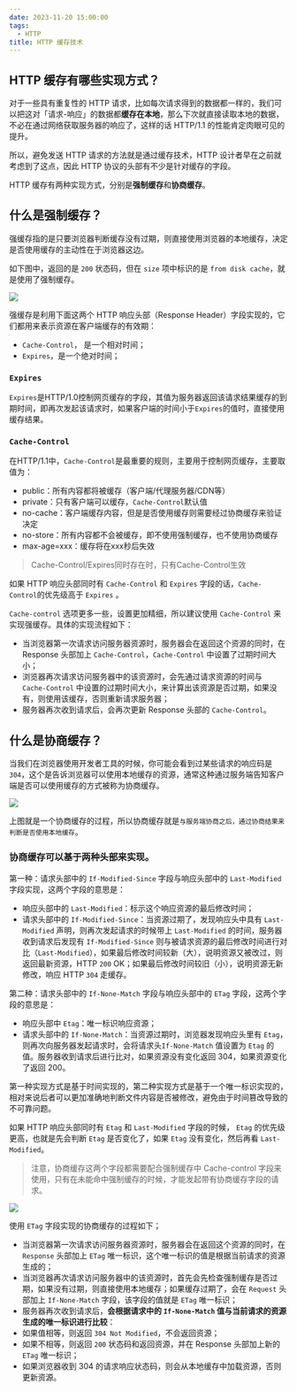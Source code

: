 ```yaml
---
date: 2023-11-20 15:00:00
tags:
  - HTTP
title: HTTP 缓存技术
---
```


## HTTP 缓存有哪些实现方式？

对于一些具有重复性的 HTTP 请求，比如每次请求得到的数据都一样的，我们可以把这对「请求-响应」的数据都**缓存在本地**，那么下次就直接读取本地的数据，不必在通过网络获取服务器的响应了，这样的话 HTTP/1.1 的性能肯定肉眼可见的提升。

所以，避免发送 HTTP 请求的方法就是通过缓存技术，HTTP 设计者早在之前就考虑到了这点，因此 HTTP 协议的头部有不少是针对缓存的字段。

HTTP 缓存有两种实现方式，分别是**强制缓存**和**协商缓存**。

## 什么是强制缓存？
强缓存指的是只要浏览器判断缓存没有过期，则直接使用浏览器的本地缓存，决定是否使用缓存的主动性在于浏览器这边。

如下图中，返回的是 `200` 状态码，但在 `size` 项中标识的是 `from disk cache`，就是使用了强制缓存。

![]('/images/http-cache1.jpg')

强缓存是利用下面这两个 HTTP 响应头部（Response Header）字段实现的，它们都用来表示资源在客户端缓存的有效期：
  - `Cache-Control`， 是一个相对时间；  
  - `Expires`，是一个绝对时间；

### `Expires`

`Expires`是HTTP/1.0控制网页缓存的字段，其值为服务器返回该请求结果缓存的到期时间，即再次发起该请求时，如果客户端的时间小于`Expires`的值时，直接使用缓存结果。

### `Cache-Control`

在HTTP/1.1中，`Cache-Control`是最重要的规则，主要用于控制网页缓存，主要取值为：
  - public：所有内容都将被缓存（客户端/代理服务器/CDN等）
  - private：只有客户端可以缓存，`Cache-Control`默认值
  - no-cache：客户端缓存内容，但是是否使用缓存则需要经过协商缓存来验证决定
  - no-store：所有内容都不会被缓存，即不使用强制缓存，也不使用协商缓存
  - max-age=xxx：缓存将在xxx秒后失效
  > Cache-Control/Expires同时存在时，只有Cache-Control生效

如果 HTTP 响应头部同时有 `Cache-Control` 和 `Expires` 字段的话，`Cache-Control`的优先级高于 `Expires` 。

`Cache-control` 选项更多一些，设置更加精细，所以建议使用 `Cache-Control` 来实现强缓存。具体的实现流程如下：
  - 当浏览器第一次请求访问服务器资源时，服务器会在返回这个资源的同时，在 Response 头部加上 `Cache-Control`，`Cache-Control` 中设置了过期时间大小；
  - 浏览器再次请求访问服务器中的该资源时，会先通过请求资源的时间与 `Cache-Control` 中设置的过期时间大小，来计算出该资源是否过期，如果没有，则使用该缓存，否则重新请求服务器；
  - 服务器再次收到请求后，会再次更新 Response 头部的 `Cache-Control`。

## 什么是协商缓存？

当我们在浏览器使用开发者工具的时候，你可能会看到过某些请求的响应码是 `304`，这个是告诉浏览器可以使用本地缓存的资源，通常这种通过服务端告知客户端是否可以使用缓存的方式被称为协商缓存。

![]('/images/http-cache2.png')

上图就是一个协商缓存的过程，所以协商缓存就是`与服务端协商之后，通过协商结果来判断是否使用本地缓存`。

### 协商缓存可以基于两种头部来实现。

第一种：请求头部中的 `If-Modified-Since` 字段与响应头部中的 `Last-Modified` 字段实现，这两个字段的意思是：

  - 响应头部中的 `Last-Modified`：标示这个响应资源的最后修改时间；
  - 请求头部中的 `If-Modified-Since`：当资源过期了，发现响应头中具有 `Last-Modified` 声明，则再次发起请求的时候带上 `Last-Modified` 的时间，服务器收到请求后发现有 `If-Modified-Since` 则与被请求资源的最后修改时间进行对比（`Last-Modified`），如果最后修改时间较新（大），说明资源又被改过，则返回最新资源，HTTP `200` OK；如果最后修改时间较旧（小），说明资源无新修改，响应 HTTP `304` 走缓存。

第二种：请求头部中的 `If-None-Match` 字段与响应头部中的 `ETag` 字段，这两个字段的意思是：

  - 响应头部中 `Etag`：唯一标识响应资源；
  - 请求头部中的 `If-None-Match`：当资源过期时，浏览器发现响应头里有 `Etag`，则再次向服务器发起请求时，会将请求头`If-None-Match` 值设置为 `Etag` 的值。服务器收到请求后进行比对，如果资源没有变化返回 304，如果资源变化了返回 200。

第一种实现方式是基于时间实现的，第二种实现方式是基于一个唯一标识实现的，相对来说后者可以更加准确地判断文件内容是否被修改，避免由于时间篡改导致的不可靠问题。

如果 HTTP 响应头部同时有 `Etag` 和 `Last-Modified` 字段的时候， `Etag` 的优先级更高，也就是先会判断 `Etag` 是否变化了，如果 `Etag` 没有变化，然后再看 `Last-Modified`。

> 注意，协商缓存这两个字段都需要配合强制缓存中 Cache-control 字段来使用，只有在未能命中强制缓存的时候，才能发起带有协商缓存字段的请求。

![]('/images/http-cache3.png')

使用 `ETag` 字段实现的协商缓存的过程如下；

  - 当浏览器第一次请求访问服务器资源时，服务器会在返回这个资源的同时，在 `Response` 头部加上 `ETag` 唯一标识，这个唯一标识的值是根据当前请求的资源生成的；
  - 当浏览器再次请求访问服务器中的该资源时，首先会先检查强制缓存是否过期，如果没有过期，则直接使用本地缓存；如果缓存过期了，会在 `Request` 头部加上 `If-None-Match` 字段，该字段的值就是 `ETag` 唯一标识；
  - 服务器再次收到请求后，**会根据请求中的 `If-None-Match` 值与当前请求的资源生成的唯一标识进行比较**：
  - 如果值相等，则返回 `304 Not Modified`，不会返回资源；
  - 如果不相等，则返回 `200` 状态码和返回资源，并在 Response 头部加上新的 `ETag` 唯一标识；
  - 如果浏览器收到 304 的请求响应状态码，则会从本地缓存中加载资源，否则更新资源。
